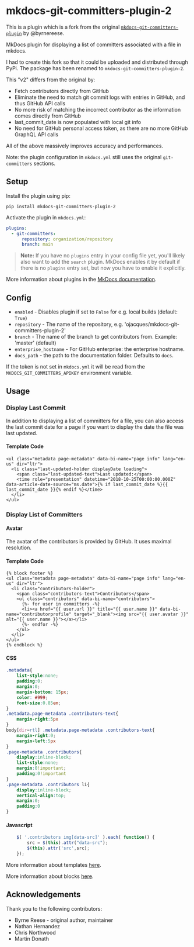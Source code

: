 # mkdocs-git-committers-plugin-2

This is a plugin which is a fork from the original [`mkdocs-git-committers-plugin`](https://github.com/byrnereese/mkdocs-git-committers-plugin) by @byrnereese.

MkDocs plugin for displaying a list of committers associated with a file in mkdocs.

I had to create this fork so that it could be uploaded and distributed through PyPi. The package has been renamed to `mkdocs-git-committers-plugin-2`.

This "v2" differs from the original by:

* Fetch contributors directly from GitHub
* Eliminate the need to match git commit logs with entries in GitHub, and thus GitHub API calls
* No more risk of matching the incorrect contributor as the information comes directly from GitHub
* last_commit_date is now populated with local git info
* No need for GitHub personal access token, as there are no more GitHub GraphQL API calls

All of the above massively improves accuracy and performances.

Note: the plugin configuration in `mkdocs.yml` still uses the original `git-committers` sections.

## Setup

Install the plugin using pip:

`pip install mkdocs-git-committers-plugin-2`

Activate the plugin in `mkdocs.yml`:

```yaml
plugins:
  - git-committers:
      repository: organization/repository
      branch: main
```


> **Note:** If you have no `plugins` entry in your config file yet, you'll likely also want to add the `search` plugin. MkDocs enables it by default if there is no `plugins` entry set, but now you have to enable it explicitly.

More information about plugins in the [MkDocs documentation][mkdocs-plugins].

## Config

* `enabled` - Disables plugin if set to `False` for e.g. local builds (default: `True`)
* `repository` - The name of the repository, e.g. 'ojacques/mkdocs-git-committers-plugin-2'
* `branch` - The name of the branch to get contributors from. Example: 'master' (default)
* `enterprise_hostname` - For GitHub enterprise: the enterprise hostname.
* `docs_path` - the path to the documentation folder. Defaults to `docs`.

If the token is not set in `mkdocs.yml` it will be read from the `MKDOCS_GIT_COMMITTERS_APIKEY` environment variable.

## Usage

### Display Last Commit

In addition to displaying a list of committers for a file, you can also access
the last commit date for a page if you want to display the date the file was
last updated.

#### Template Code

```django hljs
<ul class="metadata page-metadata" data-bi-name="page info" lang="en-us" dir="ltr">
  <li class="last-updated-holder displayDate loading">
    <span class="last-updated-text">Last updated:</span>
    <time role="presentation" datetime="2018-10-25T00:00:00.000Z" data-article-date-source="ms.date">{% if last_commit_date %}{{ last_commit_date }}{% endif %}</time>
  </li>
</ul>
```

### Display List of Committers

#### Avatar

The avatar of the contributors is provided by GitHub. It uses maximal resolution.

#### Template Code

```django hljs
{% block footer %}
<ul class="metadata page-metadata" data-bi-name="page info" lang="en-us" dir="ltr">
  <li class="contributors-holder">
    <span class="contributors-text">Contributors</span>
    <ul class="contributors" data-bi-name="contributors">
      {%- for user in committers -%}
      <li><a href="{{ user.url }}" title="{{ user.name }}" data-bi-name="contributorprofile" target="_blank"><img src="{{ user.avatar }}" alt="{{ user.name }}"></a></li>
      {%- endfor -%}
    </ul>
  </li>
</ul>
{% endblock %}
```

#### CSS

```css
.metadata{
    list-style:none;
    padding:0;
    margin:0;
    margin-bottom: 15px;
    color: #999;
    font-size:0.85em;
}
.metadata.page-metadata .contributors-text{
    margin-right:5px
}
body[dir=rtl] .metadata.page-metadata .contributors-text{
    margin-right:0;
    margin-left:5px
}
.page-metadata .contributors{
    display:inline-block;
    list-style:none;
    margin:0!important;
    padding:0!important
}
.page-metadata .contributors li{
    display:inline-block;
    vertical-align:top;
    margin:0;
    padding:0
}
```

#### Javascript

```javascript
    $( '.contributors img[data-src]' ).each( function() {
        src = $(this).attr("data-src");
        $(this).attr('src',src);
    });
```

More information about templates [here][mkdocs-template].

More information about blocks [here][mkdocs-block].

[mkdocs-plugins]: http://www.mkdocs.org/user-guide/plugins/
[mkdocs-template]: https://www.mkdocs.org/user-guide/custom-themes/#template-variables
[mkdocs-block]: https://www.mkdocs.org/user-guide/styling-your-docs/#overriding-template-blocks

## Acknowledgements

Thank you to the following contributors:

* Byrne Reese - original author, maintainer
* Nathan Hernandez
* Chris Northwood
* Martin Donath